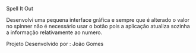 
Spell It Out

Desenvolvi uma pequena interface gráfica e sempre que é alterado o valor no spinner não é necessário usar o botão pois a aplicação atualiza sozinha a informação relativamente ao numero.

Projeto Desenvolvido por : João Gomes

